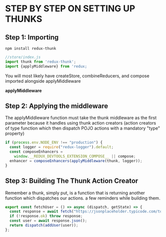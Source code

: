 # STEP BY STEP ON SETTING UP THUNKS

## Step 1: Importing

```
npm install redux-thunk
```

```js
//store/index.js
import thunk from 'redux-thunk';
import {applyMiddleware} from 'redux;
```

You will most likely have createStore, combineReducers, and compose imported alongside applyMiddleware

**applyMiddleware**

## Step 2: Applying the middleware

The applyMiddleware function must take the thunk middleware as the first parameter because it handles using thunk action creators (action creators of type function which then dispatch POJO actions with a mandatory "type" property)

```js
if (process.env.NODE_ENV !== "production") {
  const logger = require("redux-logger").default;
  const composeEnhancers =
    window.__REDUX_DEVTOOLS_EXTENSION_COMPOSE__ || compose;
  enhancer = composeEnhancers(applyMiddleware(thunk, logger));
}
```

## Step 3: Building The Thunk Action Creator

Remember a thunk, simply put, is a function that is returning another function which dispatches our actions. a few reminders while building them.

```js
export const fetchUser = () => async (dispatch, getState) => {
  const response = await fetch("https://jsonplaceholder.typicode.com/todos/1");
  if (!response.ok) throw response;
  const user = await response.json();
  return dispatch(addUser(user));
};
```
